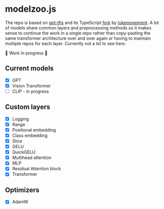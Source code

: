 # modelzoo.js

The repo is based on [gpt-tfjs](https://github.com/zemlyansky/gpt-tfjs) and its TypeScript [fork](https://github.com/lukemovement/gpt-tfjs/tree/typescript-refactor) by [lukemovement](https://github.com/lukemovement). A lot of models share common layers and preprocessing methods so it makes sense to continue the work in a single repo rather than copy-pasting the same transformer architecture over and over again or having to maintain multiple repos for each layer. Currently not a lot to see here.

🔴 Work in progress 🔴

## Current models

- [x] GPT
- [x] Vision Transformer
- [ ] CLIP - in progress

## Custom layers

- [x] Logging
- [x] Range
- [x] Positional embedding
- [x] Class embedding
- [x] Slice
- [x] GELU
- [x] QuickGELU
- [x] Multihead attention
- [x] MLP
- [x] Residual Attention block
- [x] Transformer

## Optimizers

- [x] AdamW